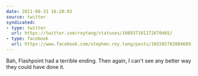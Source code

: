 ```yaml
---
date: 2011-08-31 16:20:03
source: twitter
syndicated:
- type: twitter
  url: https://twitter.com/roytang/statuses/108937101172670465/
- type: facebook
  url: https://www.facebook.com/stephen.roy.tang/posts/10150278208468912
---
```


Bah, Flashpoint had a terrible ending. Then again, I can't see any better way they could have done it.